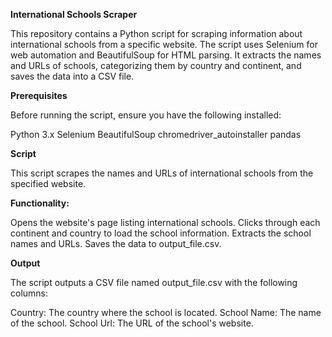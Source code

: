 **International Schools Scraper**

This repository contains a Python script for scraping information about international schools from a specific website. The script uses Selenium for web automation and BeautifulSoup for HTML parsing. It extracts the names and URLs of schools, categorizing them by country and continent, and saves the data into a CSV file.

**Prerequisites**

Before running the script, ensure you have the following installed:

  Python 3.x
  Selenium
  BeautifulSoup
  chromedriver_autoinstaller
  pandas

**Script**

This script scrapes the names and URLs of international schools from the specified website.

**Functionality:**

  Opens the website's page listing international schools.
  Clicks through each continent and country to load the school information.
  Extracts the school names and URLs.
  Saves the data to output_file.csv.

**Output**

The script outputs a CSV file named output_file.csv with the following columns:

  Country: The country where the school is located.
  School Name: The name of the school.
  School Url: The URL of the school's website.
